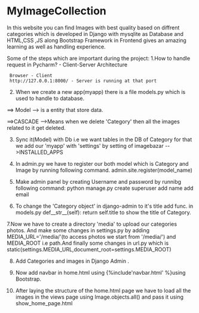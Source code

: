 # MyImageCollection

In this website you can find Images with best quality based on diffrent categories which is developed in Django with mysqlite as Database and HTML,CSS ,JS along Bootstrap Framework in Frontend gives an amazing learning as well as handling experience.  

Some of the steps which are important during the project:
1.How to handle request in Pycharm? - Client-Server Architecture

     Browser - Client
     http://127.0.0.1:8000/ - Server is running at that port

2. When we create a new app(myapp) there is a file models.py which is used to handle to database.

==> Model --> is a entity that store data.

==>CASCADE -->Means when we delete 'Category' then all the images related to it get deleted.

3. Sync it(Model) with Db i.e we want tables in the DB of Category for that we add our 'myapp' with 'settings' by setting of imagebazar -->INSTALLED_APPS

4. In admin.py we have to register our both model which is Category and Image by running following command.
	admin.site.register(model_name)

5. Make admin panel by creating Username and password by runnibg following command:
    python manage.py create superuser
    add name
    add email

6. To change the 'Category object' in django-admin to it's title add func. in models.py def__str__(self):
			   return self.title
to show the title of Category.

7.Now we have to create a directory 'media' to upload our categories photos.
And make some changes in settings.py by adding MEDIA_URL='/media/'(to access photos we start from '/media/') and 
MEDIA_ROOT i.e path.And finally some changes in url.py which is static(settings.MEDIA_URL,document_root=settings.MEDIA_ROOT)

8. Add Categories and images in Django Admin .

9. Now add navbar in home.html using {%include'navbar.html' %}using Bootstrap.

10. After laying the structure of the home.html page we have to load all the images in the views page using Image.objects.all() and pass it using show_home_page.html
